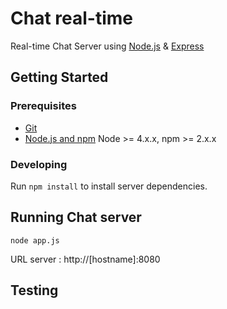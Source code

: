 # Chat real-time

Real-time Chat Server using [Node.js](nodejs.org) & [Express](http://expressjs.com/)

## Getting Started

### Prerequisites

- [Git](https://git-scm.com/)
- [Node.js and npm](nodejs.org) Node >= 4.x.x, npm >= 2.x.x

### Developing

Run `npm install` to install server dependencies.

## Running Chat server

`node app.js`

URL server : http://[hostname]:8080

## Testing
